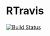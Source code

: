 # RTravis
[![Build Status](https://travis-ci.com/amramo17/RTravis.svg?branch=master)](https://travis-ci.com/amramo17/RTravis)
